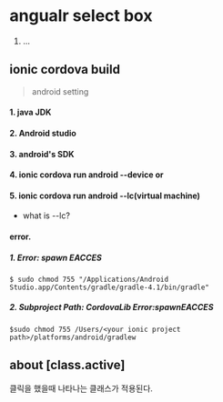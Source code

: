 # angualr select box 
1. ...

## ionic cordova build
> android setting

#### 1. java JDK
#### 2. Android studio
#### 3. android's SDK
#### 4. ionic cordova run android --device or
#### 5. ionic cordova run android --lc(virtual machine)
 - what is --lc?

####  error.
##### 1. Error: spawn EACCES
```$ sudo chmod 755 "/Applications/Android Studio.app/Contents/gradle/gradle-4.1/bin/gradle"```

##### 2. Subproject Path: CordovaLib Error:spawnEACCES
```$sudo chmod 755 /Users/<your ionic project path>/platforms/android/gradlew```


## about [class.active]
클릭을 했을때 나타나는 클래스가 적용된다.